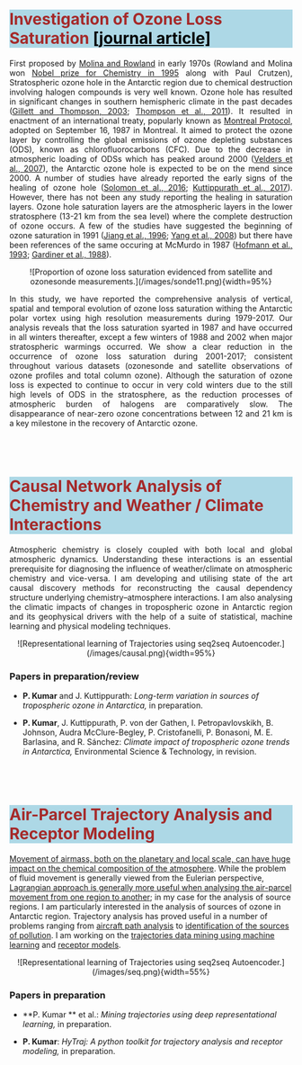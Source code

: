 <!--
.. title: Research
.. slug: research
.. date: 2020-05-07 05:52:47 UTC+05:30
.. tags: 
.. category: 
.. link: 
.. description: 
.. type: text
-->

<!--For Altmetric badges-->
<script type='text/javascript' src='https://d1bxh8uas1mnw7.cloudfront.net/assets/embed.js'></script>
	
<!--For Dimensions badges-->
<script async src="https://badge.dimensions.ai/badge.js" charset="utf-8"></script>

<h1 style="background-color: #ADD8E6; color:#A52A2A">Investigation of Ozone Loss Saturation <a href="https://www.nature.com/articles/s41612-018-0052-6" style="color: #000000"> [journal article] </a> </h1>

<p align='justify'>
First proposed by <a href="https://www.nature.com/articles/249810a0">Molina and Rowland</a> in early 1970s (Rowland and Molina won <a href="https://www.nobelprize.org/prizes/chemistry/1995/summary/">Nobel prize for Chemistry in 1995</a> along with Paul Crutzen), Stratospheric ozone hole in the Antarctic region due to chemical destruction involving halogen compounds is very well known. Ozone hole has resulted in significant changes in southern hemispheric climate in the past decades (<a href="https://science.sciencemag.org/content/302/5643/273.full">Gillett and Thompson, 2003</a>; <a href="https://www.nature.com/articles/ngeo1296">Thompson et al., 2011</a>). It resulted in enactment of an international treaty, popularly known as <a href="https://ozone.unep.org/treaties/montreal-protocol">Montreal Protocol</a>, adopted on September 16, 1987 in Montreal. It aimed to protect the ozone layer by controlling the global emissions of ozone depleting substances (ODS), known as chlorofluorocarbons (CFC). Due to the decrease in atmospheric loading of ODSs which has peaked around 2000 (<a href="https://www.pnas.org/content/104/12/4814">Velders et al., 2007</a>), the Antarctic ozone hole is expected to be on the mend since 2000. A number of studies have already reported the early signs of the healing of ozone hole (<a href="https://science.sciencemag.org/content/353/6296/269.full">Solomon et al., 2016</a>; <a href="https://www.nature.com/articles/s41598-017-00722-7">Kuttippurath et al., 2017</a>). However, there has not been any study reporting the healing in saturation layers. Ozone hole saturation layers are the atmospheric layers in the lower stratosphere (13-21 km from the sea level) where the complete destruction of ozone occurs. A few of the studies have suggested the beginning of ozone saturation in 1991 (<a href="https://agupubs.onlinelibrary.wiley.com/doi/abs/10.1029/96JD00063">Jiang et al., 1996</a>; <a href="https://agupubs.onlinelibrary.wiley.com/doi/full/10.1029/2007JD009675">Yang et al., 2008</a>) but there have been references of the same occuring at McMurdo in 1987 (<a href="https://agupubs.onlinelibrary.wiley.com/doi/abs/10.1029/93JD02092">Hofmann et al., 1993</a>; <a href="https://agupubs.onlinelibrary.wiley.com/doi/abs/10.1029/GL015i008p00901">Gardiner et al., 1988</a>).
</p>


<center>
![Proportion of ozone loss saturation evidenced from satellite and ozonesonde measurements.](/images/sonde11.png){width=95%}
</center>

<p align='justify'>
In this study, we have reported the comprehensive analysis of vertical, spatial and temporal evolution of ozone loss saturation withing the Antarctic polar vortex using high resolution measurements during 1979-2017. Our analysis reveals that the loss saturation syarted in 1987 and have occurred in all winters thereafter, except a few winters of 1988 and 2002 when major stratospheric warmings occurred. We show a clear reduction in the occurrence of ozone loss saturation during 2001-2017; consistent throughout various datasets (ozonesonde and satellite observations of ozone profiles and total column ozone). Although the saturation of ozone loss is expected to continue to occur in very cold winters due to the still high levels of ODS in the stratosphere, as the reduction processes of atmospheric burden of halogens are comparatively slow. The disappearance of near-zero ozone concentrations between 12 and 21 km is a key milestone in the recovery of Antarctic ozone.
</p>

<div class="container">
<div class="row">

<div class='col-lg-4 col-md-11.1 col-sm-11.1 col-11.1 ml-auto'>
  <div data-badge-type='medium-donut' class='altmetric-embed' data-doi='10.1038/s41612-018-0052-6' data-badge-popover="right"></div>
  <p></p>
</div>


<div class='col-lg-4 col-md-11.1 col-sm-11.1 col-11.1 ml-auto'>
  <div class="__dimensions_badge_embed__" data-doi="10.1038/s41612-018-0052-6" data-legend="hover-right"></div>
</div>
</div>
</div>

<BR> <BR>


<h1 style="background-color: #ADD8E6; color:#A52A2A">Causal Network Analysis of Chemistry and Weather / Climate Interactions</h1>

<p align='justify'>
Atmospheric chemistry is closely coupled with both local and global atmospheric dynamics. Understanding these interactions is an essential prerequisite for diagnosing the influence of weather/climate on atmospheric chemistry and vice-versa. I am developing and utilising state of the art causal discovery methods for reconstructing the causal dependency structure underlying chemistry–atmosphere interactions. I am also analysing the climatic impacts of changes in tropospheric ozone in Antarctic region and its geophysical drivers with the help of a suite of statistical, machine learning and physical modeling techniques.
</p>

<center>
![Representational learning of Trajectories using seq2seq Autoencoder.](/images/causal.png){width=95%} 
</center>

### Papers in preparation/review

-   **P. Kumar** and J. Kuttippurath: *Long-term variation in sources of tropospheric ozone in Antarctica,* in preparation.

-   **P. Kumar**, J. Kuttippurath, P. von der Gathen, I. Petropavlovskikh, B. Johnson, Audra McClure-Begley, P. Cristofanelli, P. Bonasoni, M. E. Barlasina, and R. Sánchez: *Climate impact of tropospheric ozone trends in Antarctica,* Environmental Science & Technology, in revision.

<BR> <BR>

<h1 style="background-color: #ADD8E6; color:#A52A2A">Air-Parcel Trajectory Analysis and Receptor Modeling</h1>

<p>
<a href="https://linkinghub.elsevier.com/retrieve/pii/S0169809511002948">Movement of airmass, both on the planetary and local scale, can have huge impact on the chemical composition of the atmosphere</a>. While the problem of fluid movement is generally viewed from the Eulerian perspective, <a href="https://www.atmos-chem-phys.net/15/7877/2015/">Lagrangian approach is generally more useful when analysing the air-parcel movement from one region to another</a>; in my case for the analysis of source regions. I am particularly interested in the analysis of sources of ozone in Antarctic region. Trajectory analysis has proved useful in a number of problems ranging from <a href="https://arc.aiaa.org/doi/abs/10.2514/1.G000537?journalCode=jgcd">aircraft path analysis</a> to <a href="https://agupubs.onlinelibrary.wiley.com/doi/full/10.1029/2005JD006577">identification of the sources of pollution</a>. I am working on the <a href="https://www.mdpi.com/2220-9964/6/7/210">trajectories data mining using machine learning</a> and <a href="https://enveurope.springeropen.com/articles/10.1186/s12302-019-0233-x">receptor models</a>.
</p>

<center>
![Representational learning of Trajectories using seq2seq Autoencoder.](/images/seq.png){width=55%} 
</center>

### Papers in preparation

-   **P. Kumar ** et al.: *Mining trajectories using deep representational learning,* in preparation.

-   **P. Kumar**: *HyTraj: A python toolkit for trajectory analysis and receptor modeling,* in preparation.

